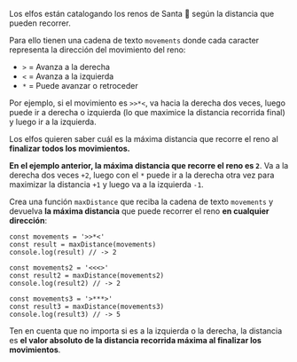 <div class="text-lg leading-relaxed text-gray-200 [&amp;>blockquote]:italic [&amp;>blockquote]:text-yellow-400 [&amp;>blockquote]:text-lg [&amp;>p]:text-lg [&amp;>p>strong]:text-yellow-300 [&amp;>h2]:font-bold [&amp;>ul]:pl-4 [&amp;>ol]:list-decimal [&amp;>ol]:list-inside [&amp;>ol]:text-yellow-300 [&amp;>ol]:text-lg [&amp;>ul]:mb-2 [&amp;>ul]:text-yellow-300 [&amp;>ul]:text-lg [&amp;>p>small>a:hover]:underline [&amp;>p>small]:block [&amp;>p>small]:pt-4 [&amp;>p>small]:text-gray-400 [&amp;>ul]:list-disc"><p>Los elfos están catalogando los renos de Santa 🦌 según la distancia que pueden recorrer.</p>
<p>Para ello tienen una cadena de texto <code>movements</code> donde cada caracter representa la dirección del movimiento del reno:</p>
<ul>
<li><code>&gt;</code> = Avanza a la derecha</li>
<li><code>&lt;</code> = Avanza a la izquierda</li>
<li><code>*</code> = Puede avanzar o retroceder</li>
</ul>
<p>Por ejemplo, si el movimiento es <code>&gt;&gt;*&lt;</code>, va hacia la derecha dos veces, luego puede ir a derecha o izquierda (lo que maximice la distancia recorrida final) y luego ir a la izquierda.</p>
<p>Los elfos quieren saber cuál es la máxima distancia que recorre el reno al <strong>finalizar todos los movimientos.</strong></p>
<p><strong>En el ejemplo anterior, la máxima distancia que recorre el reno es <code>2</code></strong>. Va a la derecha dos veces <code>+2</code>, luego con el <code>*</code> puede ir a la derecha otra vez para maximizar la distancia <code>+1</code> y luego va a la izquierda <code>-1</code>.</p>
<p>Crea una función <code>maxDistance</code> que reciba la cadena de texto <code>movements</code> y devuelva <strong>la máxima distancia</strong> que puede recorrer el reno <strong>en cualquier dirección</strong>:</p>
<pre><code class="javascript language-javascript shj-lang-js shj-inline" data-lang="js"><span class="shj-syn-kwd">const</span> movements <span class="shj-syn-oper">=</span> <span class="shj-syn-str">'&gt;&gt;*&lt;'</span>
<span class="shj-syn-kwd">const</span> result <span class="shj-syn-oper">=</span> <span class="shj-syn-func">maxDistance</span>(movements)
console<span class="shj-syn-oper">.</span><span class="shj-syn-func">log</span>(result) <span class="shj-syn-cmnt">// -&gt; 2
</span>
<span class="shj-syn-kwd">const</span> movements2 <span class="shj-syn-oper">=</span> <span class="shj-syn-str">'&lt;&lt;&lt;&gt;'</span>
<span class="shj-syn-kwd">const</span> result2 <span class="shj-syn-oper">=</span> <span class="shj-syn-func">maxDistance</span>(movements2)
console<span class="shj-syn-oper">.</span><span class="shj-syn-func">log</span>(result2) <span class="shj-syn-cmnt">// -&gt; 2
</span>
<span class="shj-syn-kwd">const</span> movements3 <span class="shj-syn-oper">=</span> <span class="shj-syn-str">'&gt;***&gt;'</span>
<span class="shj-syn-kwd">const</span> result3 <span class="shj-syn-oper">=</span> <span class="shj-syn-func">maxDistance</span>(movements3)
console<span class="shj-syn-oper">.</span><span class="shj-syn-func">log</span>(result3) <span class="shj-syn-cmnt">// -&gt; 5
</span></code></pre>
<p>Ten en cuenta que no importa si es a la izquierda o la derecha, la distancia es <strong>el valor absoluto de la distancia recorrida máxima al finalizar los movimientos</strong>.</p></div>